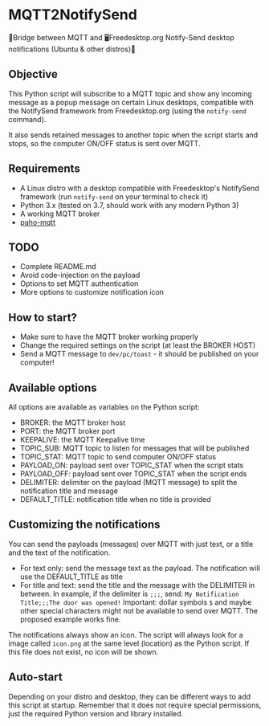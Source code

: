 # MQTT2NotifySend

🌉Bridge between MQTT and 🖥️Freedesktop.org Notify-Send desktop notifications (Ubuntu &amp; other distros)🐧

## Objective

This Python script will subscribe to a MQTT topic and show any incoming message as a popup message on certain Linux desktops, compatible with the NotifySend framework from Freedesktop.org (using the `notify-send` command).

It also sends retained messages to another topic when the script starts and stops, so the computer ON/OFF status is sent over MQTT.

## Requirements

- A Linux distro with a desktop compatible with Freedesktop's NotifySend framework (run `notify-send` on your terminal to check it)
- Python 3.x (tested on 3.7, should work with any modern Python 3)
- A working MQTT broker
- [paho-mqtt](https://pypi.org/project/paho-mqtt/)

## TODO

- Complete README.md
- Avoid code-injection on the payload
- Options to set MQTT authentication
- More options to customize notification icon

## How to start?

- Make sure to have the MQTT broker working properly
- Change the required settings on the script (at least the BROKER HOST)
- Send a MQTT message to `dev/pc/toast` - it should be published on your computer!

## Available options

All options are available as variables on the Python script:

- BROKER: the MQTT broker host
- PORT: the MQTT broker port
- KEEPALIVE: the MQTT Keepalive time
- TOPIC_SUB: MQTT topic to listen for messages that will be published 
- TOPIC_STAT: MQTT topic to send computer ON/OFF status
- PAYLOAD_ON: payload sent over TOPIC_STAT when the script stats
- PAYLOAD_OFF: payload sent over TOPIC_STAT when the script ends
- DELIMITER: delimiter on the payload (MQTT message) to split the notification title and message
- DEFAULT_TITLE: notification title when no title is provided

## Customizing the notifications

You can send the payloads (messages) over MQTT with just text, or a title and the text of the notification.

- For text only: send the message text as the payload. The notification will use the DEFAULT_TITLE as title
- For title and text: send the title and the message with the DELIMITER in between. In example, if the delimiter is `;;;`, send:
`My Notification Title;;;The door was opened!`
Important: dollar symbols `$` and maybe other special characters might not be available to send over MQTT. The proposed example works fine.

The notifications always show an icon. The script will always look for a image called `icon.png` at the same level (location) as the Python script. If this file does not exist, no icon will be shown.

## Auto-start

Depending on your distro and desktop, they can be different ways to add this script at startup. Remember that it does not require special permissions, just the required Python version and library installed.

